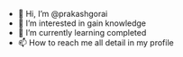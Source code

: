 - 👋 Hi, I’m @prakashgorai
- 👀 I’m interested in gain knowledge
- 🌱 I’m currently learning completed
- 📫 How to reach me all detail in my profile

<!---
prakash603/prakash603 is a ✨ special ✨ repository because its `README.md` (this file) appears on your GitHub profile.
You can click the Preview link to take a look at your changes.
--->
